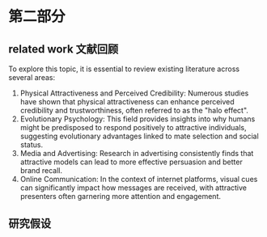 # 第二部分
## related work 文献回顾
To explore this topic, it is essential to review existing literature across several areas:

1. Physical Attractiveness and Perceived Credibility: Numerous studies have shown that physical attractiveness can enhance perceived credibility and trustworthiness, often referred to as the "halo effect".
2. Evolutionary Psychology: This field provides insights into why humans might be predisposed to respond positively to attractive individuals, suggesting evolutionary advantages linked to mate selection and social status.
3. Media and Advertising: Research in advertising consistently finds that attractive models can lead to more effective persuasion and better brand recall.
4. Online Communication: In the context of internet platforms, visual cues can significantly impact how messages are received, with attractive presenters often garnering more attention and engagement.

## 研究假设